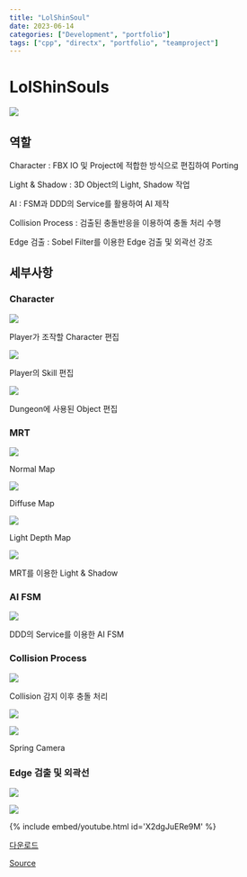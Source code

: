 ```yaml
---
title: "LolShinSoul"
date: 2023-06-14
categories: ["Development", "portfolio"]
tags: ["cpp", "directx", "portfolio", "teamproject"]
---
```

 
# LolShinSouls
![](/images/234498154-ffaa7cd6-9bbb-4f14-b423-c42b302dc000.PNG)

## 역할
Character : FBX IO 및 Project에 적합한 방식으로 편집하여 Porting

Light & Shadow : 3D Object의 Light, Shadow 작업

AI : FSM과 DDD의 Service를 활용하여 AI 제작

Collision Process : 검출된 충돌반응을 이용하여 충돌 처리 수행

Edge 검출 : Sobel Filter를 이용한 Edge 검출 및 외곽선 강조

## 세부사항
### Character
![](/images/234498481-6722a660-c0b8-4689-9eab-9d5e8ada5911.png)

Player가 조작할 Character 편집

![](/images/234498595-732e561c-6799-4bae-8fc6-7e34de336487.png)

Player의 Skill 편집

![](/images/234498636-d2dfd20e-1c1c-49fd-ae02-e8748c93800c.png)

Dungeon에 사용된 Object 편집

### MRT
![](/images/234498775-cdb615fc-b65a-497e-924f-484217d67b01.png)

Normal Map

![](/images/234498783-e1cd72a2-b2e6-4577-9931-ed3b35b9908d.png)

Diffuse Map

![](/images/234498792-b1345301-16ae-44fd-ae08-fd2c77265a9e.png)

Light Depth Map

![](/images/234498798-f2f7075e-7dfa-48b9-afbe-9cc765309182.png)

MRT를 이용한 Light & Shadow

### AI FSM
![](/images/234499150-cf4369f9-bea0-458c-baa5-ada8ca24a13c.png)

DDD의 Service를 이용한 AI FSM

### Collision Process
![](/images/245681170-71bd46d1-7155-4b50-9d27-21030038f289.png)

Collision 감지 이후 충돌 처리

![](/images/245681410-8a083dc7-a956-4fff-987f-0c0c07b2c39c.png)

![](/images/245681467-6c3dc8d7-70d6-4871-87a8-3f49dd26f12d.png)

Spring Camera

### Edge 검출 및 외곽선

![](/images/245681821-4724dc5e-f2df-464a-8c72-0f4eeaf86318.png)

![](/images/245681951-f88e2b89-3aad-47b2-ada4-1dd0b2c99094.png)


{% include embed/youtube.html id='X2dgJuERe9M' %}

[다운로드](http://naver.me/5G5ug3Ri)

[Source](https://github.com/sinsin950313/TeamProject)